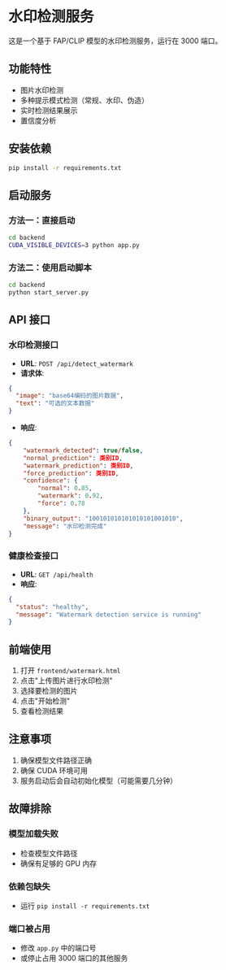 # 水印检测服务

这是一个基于 FAP/CLIP 模型的水印检测服务，运行在 3000 端口。

## 功能特性

- 图片水印检测
- 多种提示模式检测（常规、水印、伪造）
- 实时检测结果展示
- 置信度分析

## 安装依赖

```bash
pip install -r requirements.txt
```

## 启动服务

### 方法一：直接启动

```bash
cd backend
CUDA_VISIBLE_DEVICES=3 python app.py
```

### 方法二：使用启动脚本

```bash
cd backend
python start_server.py
```

## API 接口

### 水印检测接口

- **URL**: `POST /api/detect_watermark`
- **请求体**:

```json
{
  "image": "base64编码的图片数据",
  "text": "可选的文本数据"
}
```

- **响应**:

```json
{
    "watermark_detected": true/false,
    "normal_prediction": 类别ID,
    "watermark_prediction": 类别ID,
    "force_prediction": 类别ID,
    "confidence": {
        "normal": 0.85,
        "watermark": 0.92,
        "force": 0.78
    },
    "binary_output": "100101010101010101001010",
    "message": "水印检测完成"
}
```

### 健康检查接口

- **URL**: `GET /api/health`
- **响应**:

```json
{
  "status": "healthy",
  "message": "Watermark detection service is running"
}
```

## 前端使用

1. 打开 `frontend/watermark.html`
2. 点击"上传图片进行水印检测"
3. 选择要检测的图片
4. 点击"开始检测"
5. 查看检测结果

## 注意事项

1. 确保模型文件路径正确
2. 确保 CUDA 环境可用
3. 服务启动后会自动初始化模型（可能需要几分钟）

## 故障排除

### 模型加载失败

- 检查模型文件路径
- 确保有足够的 GPU 内存

### 依赖包缺失

- 运行 `pip install -r requirements.txt`

### 端口被占用

- 修改 `app.py` 中的端口号
- 或停止占用 3000 端口的其他服务
